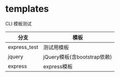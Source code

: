 # templates

CLI 模板测试

| 分支         | 模板                        |
| ------------ | --------------------------- |
| express_test | 测试用模板                  |
| jquery       | jQuery模板(含bootstrap依赖) |
| express      | express模板                 |

